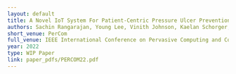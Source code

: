 ```yaml
---
layout: default
title: A Novel IoT System For Patient-Centric Pressure Ulcer Prevention Using Sensor Embedded Dressings
authors: Sachin Rangarajan, Young Lee, Vinith Johnson, Kaelan Schorger, Hanmin Lee, Dung Nguyen, Mohammad H. Behfar, Elina Jansson, Jari Rekila, Jussi Hiltunen, <b>Eric Vin</b>, Katia Obraczka
short_venue: PerCom
full_venue: IEEE International Conference on Pervasive Computing and Communications
year: 2022
type: WIP Paper
link: paper_pdfs/PERCOM22.pdf
---
```

